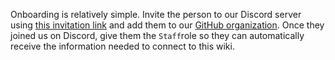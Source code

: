 Onboarding is relatively simple. Invite the person to our Discord server using [this invitation link](https://discord.gg/x2w3y8axUF) and add them to our [GitHub organization](https://github.com/orgs/playsthetic/people). Once they joined us on Discord, give them the `Staff`role so they can automatically receive the information needed to connect to this wiki.
